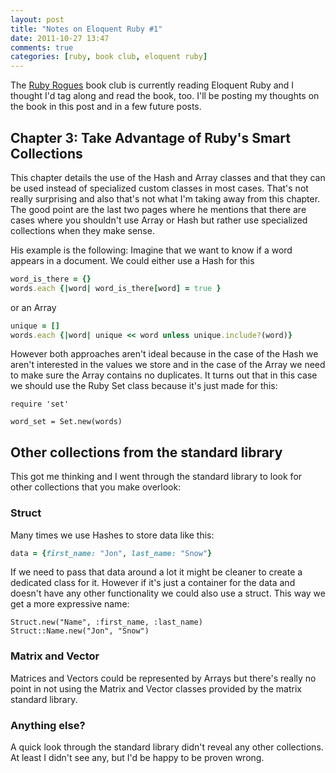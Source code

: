```yaml
---
layout: post
title: "Notes on Eloquent Ruby #1"
date: 2011-10-27 13:47
comments: true
categories: [ruby, book club, eloquent ruby]
---
```

The [Ruby Rogues](http://rubyrogues.com/) book club is currently reading
Eloquent Ruby and I thought I'd tag along and read the book, too. I'll be
posting my thoughts on the book in this post and in a few future posts.

## Chapter 3: Take Advantage of Ruby's Smart Collections

This chapter details the use of the Hash and Array classes and that
they can be used instead of specialized custom classes in most cases.
That's not really surprising and also that's not what I'm taking away
from this chapter. The good point are the last two pages where he
mentions that there are cases where you shouldn't use Array or Hash but
rather use specialized collections when they make sense.

His example is the following: Imagine that we want to know if a word
appears in a document. We could either use a Hash for this
``` ruby
word_is_there = {}
words.each {|word| word_is_there[word] = true }
```
or an Array
``` ruby
unique = []
words.each {|word| unique << word unless unique.include?(word)}
```
However both approaches aren't ideal because in the case of the Hash we
aren't interested in the values we store and in the case of the Array we
need to make sure the Array contains no duplicates. It turns out that in
this case we should use the Ruby Set class because it's just made for
this:

```
require 'set'

word_set = Set.new(words)
```

## Other collections from the standard library

This got me thinking and I went through the standard library to look for
other collections that you make overlook:

### Struct

Many times we use Hashes to store data like this:

``` ruby
data = {first_name: "Jon", last_name: "Snow"}
```

If we need to pass that data around a lot it might be cleaner to create
a dedicated class for it. However if it's just a container for the data
and doesn't have any other functionality we could also use a struct.
This way we get a more expressive name:

```
Struct.new("Name", :first_name, :last_name)
Struct::Name.new("Jon", "Snow")
```

### Matrix and Vector

Matrices and Vectors could be represented by Arrays but there's really
no point in not using the Matrix and Vector classes provided by the matrix
standard library.

### Anything else?

A quick look through the standard library didn't reveal any other
collections. At least I didn't see any, but I'd be happy to be proven
wrong.
